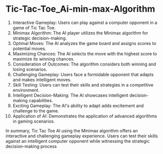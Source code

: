 # Tic-Tac-Toe_Ai-min-max-Algorithm

1. Interactive Gameplay: Users can play against a computer opponent in a game of Tic Tac Toe.
2. Minimax Algorithm: The AI player utilizes the Minimax algorithm for strategic decision-making.
3. Optimal Moves: The AI analyzes the game board and assigns scores to potential moves.
4. Maximizing Chances: The AI selects the move with the highest score to maximize its winning chances.
5. Consideration of Outcomes: The algorithm considers both winning and losing scenarios.
6. Challenging Gameplay: Users face a formidable opponent that adapts and makes intelligent moves.
7. Skill Testing: Users can test their skills and strategies in a competitive environment.
8. Intelligent Decision-Making: The AI showcases intelligent decision-making capabilities.
9. Exciting Gameplay: The AI's ability to adapt adds excitement and challenge to the game.
10. Application of AI: Demonstrates the application of advanced algorithms in gaming scenarios.

In summary, Tic Tac Toe AI using the Minimax algorithm offers an interactive and challenging gameplay experience. Users can test their skills against an intelligent computer opponent while witnessing the strategic decision-making process
